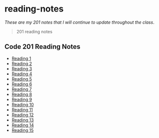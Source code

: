 # reading-notes

*These are my 201 notes that I will continue to update throughout the class*.
> 201 reading notes


## **Code 201 Reading Notes**

- [Reading 1](201/read01.md)
- [Reading 2](201/read02.md)
- [Reading 3](201/read03.md)
- [Reading 4](201/read04.md)
- [Reading 5](201/read05.md)
- [Reading 6](201/read06.md)
- [Reading 7](201/read07.md)
- [Reading 8](201/read08.md)
- [Reading 9](201/read09.md)
- [Reading 10](201/read10.md)
- [Reading 11](201/read11.md)
- [Reading 12](201/read12.md)
- [Reading 13](201/read13.md)
- [Reading 14](201/read14.md)
- [Reading 15](201/read15.md)
